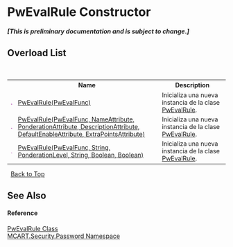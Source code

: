 # PwEvalRule Constructor 
 _**\[This is preliminary documentation and is subject to change.\]**_


## Overload List
&nbsp;<table><tr><th></th><th>Name</th><th>Description</th></tr><tr><td>![Public method](media/pubmethod.gif "Public method")</td><td><a href="366b4023-c599-6246-9b63-7a108975a36c">PwEvalRule(PwEvalFunc)</a></td><td>
Inicializa una nueva instancia de la clase <a href="948e40e2-3627-ef3a-b8d7-9dab91b199f0">PwEvalRule</a>.</td></tr><tr><td>![Public method](media/pubmethod.gif "Public method")</td><td><a href="e79e2b0e-533f-b083-1d54-26145dc84775">PwEvalRule(PwEvalFunc, NameAttribute, PonderationAttribute, DescriptionAttribute, DefaultEnableAttribute, ExtraPointsAttribute)</a></td><td>
Inicializa una nueva instancia de la clase <a href="948e40e2-3627-ef3a-b8d7-9dab91b199f0">PwEvalRule</a>.</td></tr><tr><td>![Public method](media/pubmethod.gif "Public method")</td><td><a href="fe7841cc-7bda-c3f4-e513-ba4692e0ebc4">PwEvalRule(PwEvalFunc, String, PonderationLevel, String, Boolean, Boolean)</a></td><td>
Inicializa una nueva instancia de la clase <a href="948e40e2-3627-ef3a-b8d7-9dab91b199f0">PwEvalRule</a>.</td></tr></table>&nbsp;
<a href="#pwevalrule-constructor">Back to Top</a>

## See Also


#### Reference
<a href="948e40e2-3627-ef3a-b8d7-9dab91b199f0">PwEvalRule Class</a><br /><a href="dbbe708a-6e0a-d3f8-20a0-94d530d6d526">MCART.Security.Password Namespace</a><br />